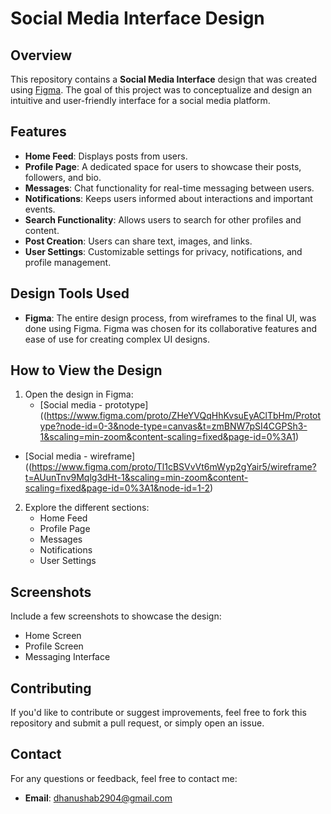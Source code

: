 # Social Media Interface Design

## Overview

This repository contains a **Social Media Interface** design that was created using [Figma](https://www.figma.com). The goal of this project was to conceptualize and design an intuitive and user-friendly interface for a social media platform.

## Features

- **Home Feed**: Displays posts from users.
- **Profile Page**: A dedicated space for users to showcase their posts, followers, and bio.
- **Messages**: Chat functionality for real-time messaging between users.
- **Notifications**: Keeps users informed about interactions and important events.
- **Search Functionality**: Allows users to search for other profiles and content.
- **Post Creation**: Users can share text, images, and links.
- **User Settings**: Customizable settings for privacy, notifications, and profile management.

## Design Tools Used

- **Figma**: The entire design process, from wireframes to the final UI, was done using Figma. Figma was chosen for its collaborative features and ease of use for creating complex UI designs.

## How to View the Design

1. Open the design in Figma:
   - [Social media - prototype]((https://www.figma.com/proto/ZHeYVQqHhKvsuEyAClTbHm/Prototype?node-id=0-3&node-type=canvas&t=zmBNW7pSI4CGPSh3-1&scaling=min-zoom&content-scaling=fixed&page-id=0%3A1)



 - [Social media - wireframe]((https://www.figma.com/proto/Tl1cBSVvVt6mWyp2gYair5/wireframe?t=AUunTnv9Mqlg3dHt-1&scaling=min-zoom&content-scaling=fixed&page-id=0%3A1&node-id=1-2)


2. Explore the different sections:
   - Home Feed
   - Profile Page
   - Messages
   - Notifications
   - User Settings

## Screenshots

Include a few screenshots to showcase the design:
- Home Screen
- Profile Screen
- Messaging Interface

## Contributing

If you'd like to contribute or suggest improvements, feel free to fork this repository and submit a pull request, or simply open an issue.


## Contact

For any questions or feedback, feel free to contact me:
- **Email**: dhanushab2904@gmail.com

